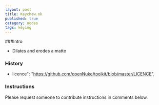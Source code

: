 ```yaml
---
layout: post
title: Keychew.nk
published: true
category: nodes
tags: keying
---
```


###Intro
- Dilates and erodes a matte

### History
- licence": "https://github.com/openNuke/toolkit/blob/master/LICENCE",

### Instructions
Please request someone to contribute instructions in comments below.


